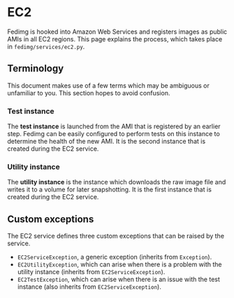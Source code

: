 # EC2

Fedimg is hooked into Amazon Web Services and registers images as public AMIs in all
EC2 regions. This page explains the process, which takes place in
`fedimg/services/ec2.py`.

## Terminology

This document makes use of a few terms which may be ambiguous or unfamiliar to
you. This section hopes to avoid confusion.

### Test instance

The **test instance** is launched from the AMI that is registered by an earlier
step. Fedimg can be easily configured to perform tests on this instance to
determine the health of the new AMI. It is the second instance that is created
during the EC2 service.

### Utility instance

The **utility instance** is the instance which downloads the raw image file and
writes it to a volume for later snapshotting. It is the first instance that is
created during the EC2 service.

## Custom exceptions

The EC2 service defines three custom exceptions that can be raised by the service.

-   `EC2ServiceException`, a generic exception (inherits from `Exception`).
-   `EC2UtilityException`, which can arise when there is a problem with the
    utility instance (inherits from `EC2ServiceException`).
-   `EC2TestException`, which can arise when there is an issue with the test
    instance (also inherits from `EC2ServiceException`).
